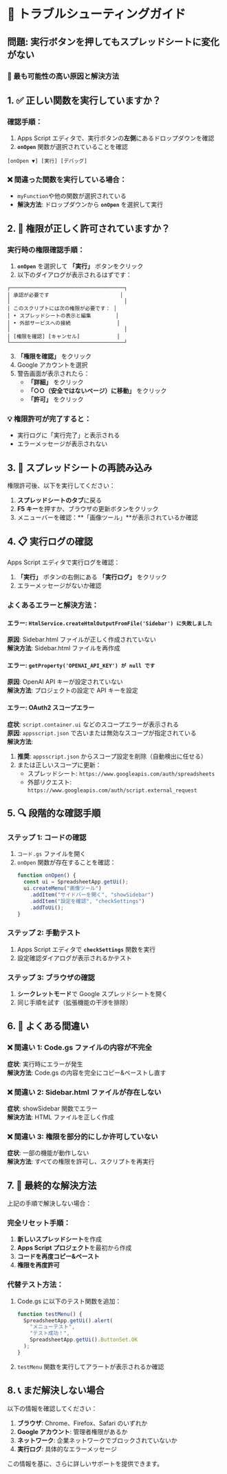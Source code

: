 # 🔧 トラブルシューティングガイド

## 問題: 実行ボタンを押してもスプレッドシートに変化がない

### 🎯 最も可能性の高い原因と解決方法

## 1. ✅ 正しい関数を実行していますか？

### 確認手順：

1. Apps Script エディタで、実行ボタンの**左側**にあるドロップダウンを確認
2. **`onOpen`** 関数が選択されていることを確認

```
[onOpen ▼] [実行] [デバッグ]
```

### ❌ 間違った関数を実行している場合：

- `myFunction`や他の関数が選択されている
- **解決方法**: ドロップダウンから **`onOpen`** を選択して実行

## 2. 🔑 権限が正しく許可されていますか？

### 実行時の権限確認手順：

1. **`onOpen`** を選択して **「実行」** ボタンをクリック
2. 以下のダイアログが表示されるはずです：

```
┌─────────────────────────────────────┐
│ 承認が必要です                       │
│                                     │
│ このスクリプトには次の権限が必要です： │
│ • スプレッドシートの表示と編集        │
│ • 外部サービスへの接続               │
│                                     │
│ [権限を確認] [キャンセル]            │
└─────────────────────────────────────┘
```

3. **「権限を確認」** をクリック
4. Google アカウントを選択
5. 警告画面が表示されたら：
   - **「詳細」** をクリック
   - **「○○（安全ではないページ）に移動」** をクリック
   - **「許可」** をクリック

### 💡 権限許可が完了すると：

- 実行ログに「実行完了」と表示される
- エラーメッセージが表示されない

## 3. 🔄 スプレッドシートの再読み込み

権限許可後、以下を実行してください：

1. **スプレッドシートのタブ**に戻る
2. **F5 キー**を押すか、ブラウザの更新ボタンをクリック
3. メニューバーを確認：**「画像ツール」**が表示されているか確認

## 4. 📋 実行ログの確認

Apps Script エディタで実行ログを確認：

1. **「実行」** ボタンの右側にある **「実行ログ」** をクリック
2. エラーメッセージがないか確認

### よくあるエラーと解決方法：

#### エラー: `HtmlService.createHtmlOutputFromFile('Sidebar') に失敗しました`

**原因**: Sidebar.html ファイルが正しく作成されていない  
**解決方法**: Sidebar.html ファイルを再作成

#### エラー: `getProperty('OPENAI_API_KEY') が null です`

**原因**: OpenAI API キーが設定されていない  
**解決方法**: プロジェクトの設定で API キーを設定

#### エラー: OAuth2 スコープエラー

**症状**: `script.container.ui` などのスコープエラーが表示される  
**原因**: `appsscript.json` で古いまたは無効なスコープが指定されている  
**解決方法**:

1. **推奨**: `appsscript.json` からスコープ設定を削除（自動検出に任せる）
2. または正しいスコープに更新：
   - スプレッドシート: `https://www.googleapis.com/auth/spreadsheets`
   - 外部リクエスト: `https://www.googleapis.com/auth/script.external_request`

## 5. 🔍 段階的な確認手順

### ステップ 1: コードの確認

1. `コード.gs` ファイルを開く
2. `onOpen` 関数が存在することを確認：
   ```javascript
   function onOpen() {
     const ui = SpreadsheetApp.getUi();
     ui.createMenu("画像ツール")
       .addItem("サイドバーを開く", "showSidebar")
       .addItem("設定を確認", "checkSettings")
       .addToUi();
   }
   ```

### ステップ 2: 手動テスト

1. Apps Script エディタで **`checkSettings`** 関数を実行
2. 設定確認ダイアログが表示されるかテスト

### ステップ 3: ブラウザの確認

1. **シークレットモード**で Google スプレッドシートを開く
2. 同じ手順を試す（拡張機能の干渉を排除）

## 6. 🚨 よくある間違い

### ❌ 間違い 1: Code.gs ファイルの内容が不完全

**症状**: 実行時にエラーが発生  
**解決方法**: Code.gs の内容を完全にコピー&ペーストし直す

### ❌ 間違い 2: Sidebar.html ファイルが存在しない

**症状**: showSidebar 関数でエラー  
**解決方法**: HTML ファイルを正しく作成

### ❌ 間違い 3: 権限を部分的にしか许可していない

**症状**: 一部の機能が動作しない  
**解決方法**: すべての権限を許可し、スクリプトを再実行

## 7. 🔧 最終的な解決方法

上記の手順で解決しない場合：

### 完全リセット手順：

1. **新しいスプレッドシート**を作成
2. **Apps Script プロジェクト**を最初から作成
3. **コードを再度コピー&ペースト**
4. **権限を再度許可**

### 代替テスト方法：

1. Code.gs に以下のテスト関数を追加：
   ```javascript
   function testMenu() {
     SpreadsheetApp.getUi().alert(
       "メニューテスト",
       "テスト成功！",
       SpreadsheetApp.getUi().ButtonSet.OK
     );
   }
   ```
2. `testMenu` 関数を実行してアラートが表示されるか確認

## 8. 📞 まだ解決しない場合

以下の情報を確認してください：

1. **ブラウザ**: Chrome、Firefox、Safari のいずれか
2. **Google アカウント**: 管理者権限があるか
3. **ネットワーク**: 企業ネットワークでブロックされていないか
4. **実行ログ**: 具体的なエラーメッセージ

この情報を基に、さらに詳しいサポートを提供できます。
